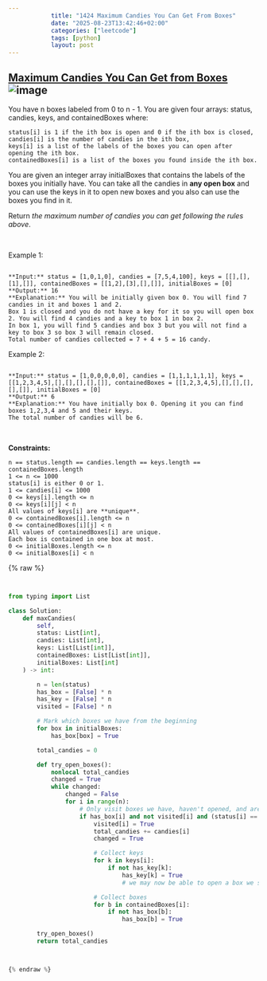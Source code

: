 ```yaml
---
            title: "1424 Maximum Candies You Can Get From Boxes"
            date: "2025-08-23T13:42:46+02:00"
            categories: ["leetcode"]
            tags: [python]
            layout: post
---
```

            
## [Maximum Candies You Can Get from Boxes](https://leetcode.com/problems/maximum-candies-you-can-get-from-boxes) ![image](https://img.shields.io/badge/Difficulty-Hard-red)

You have n boxes labeled from 0 to n - 1. You are given four arrays: status, candies, keys, and containedBoxes where:

	status[i] is 1 if the ith box is open and 0 if the ith box is closed,
	candies[i] is the number of candies in the ith box,
	keys[i] is a list of the labels of the boxes you can open after opening the ith box.
	containedBoxes[i] is a list of the boxes you found inside the ith box.

You are given an integer array initialBoxes that contains the labels of the boxes you initially have. You can take all the candies in **any open box** and you can use the keys in it to open new boxes and you also can use the boxes you find in it.

Return *the maximum number of candies you can get following the rules above*.

 

Example 1:

```

**Input:** status = [1,0,1,0], candies = [7,5,4,100], keys = [[],[],[1],[]], containedBoxes = [[1,2],[3],[],[]], initialBoxes = [0]
**Output:** 16
**Explanation:** You will be initially given box 0. You will find 7 candies in it and boxes 1 and 2.
Box 1 is closed and you do not have a key for it so you will open box 2. You will find 4 candies and a key to box 1 in box 2.
In box 1, you will find 5 candies and box 3 but you will not find a key to box 3 so box 3 will remain closed.
Total number of candies collected = 7 + 4 + 5 = 16 candy.

```

Example 2:

```

**Input:** status = [1,0,0,0,0,0], candies = [1,1,1,1,1,1], keys = [[1,2,3,4,5],[],[],[],[],[]], containedBoxes = [[1,2,3,4,5],[],[],[],[],[]], initialBoxes = [0]
**Output:** 6
**Explanation:** You have initially box 0. Opening it you can find boxes 1,2,3,4 and 5 and their keys.
The total number of candies will be 6.

```

 

**Constraints:**

	n == status.length == candies.length == keys.length == containedBoxes.length
	1 <= n <= 1000
	status[i] is either 0 or 1.
	1 <= candies[i] <= 1000
	0 <= keys[i].length <= n
	0 <= keys[i][j] < n
	All values of keys[i] are **unique**.
	0 <= containedBoxes[i].length <= n
	0 <= containedBoxes[i][j] < n
	All values of containedBoxes[i] are unique.
	Each box is contained in one box at most.
	0 <= initialBoxes.length <= n
	0 <= initialBoxes[i] < n

{% raw %}


```python


from typing import List

class Solution:
    def maxCandies(
        self,
        status: List[int],
        candies: List[int],
        keys: List[List[int]],
        containedBoxes: List[List[int]],
        initialBoxes: List[int]
    ) -> int:

        n = len(status)
        has_box = [False] * n
        has_key = [False] * n
        visited = [False] * n

        # Mark which boxes we have from the beginning
        for box in initialBoxes:
            has_box[box] = True

        total_candies = 0

        def try_open_boxes():
            nonlocal total_candies
            changed = True
            while changed:
                changed = False
                for i in range(n):
                    # Only visit boxes we have, haven't opened, and are now openable
                    if has_box[i] and not visited[i] and (status[i] == 1 or has_key[i]):
                        visited[i] = True
                        total_candies += candies[i]
                        changed = True

                        # Collect keys
                        for k in keys[i]:
                            if not has_key[k]:
                                has_key[k] = True
                                # we may now be able to open a box we skipped earlier

                        # Collect boxes
                        for b in containedBoxes[i]:
                            if not has_box[b]:
                                has_box[b] = True

        try_open_boxes()
        return total_candies



{% endraw %}
```
